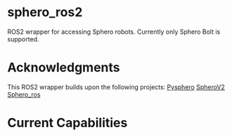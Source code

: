 # sphero_ros2
ROS2 wrapper for accessing Sphero robots. Currently only Sphero Bolt is supported.

# Acknowledgments
This ROS2 wrapper builds upon the following projects:
[Pysphero](https://github.com/EnotYoyo/pysphero/tree/master/pysphero)
[SpheroV2](https://github.com/artificial-intelligence-class/spherov2.py)
[Sphero_ros](https://github.com/mmwise/sphero_ros)

# Current Capabilities
